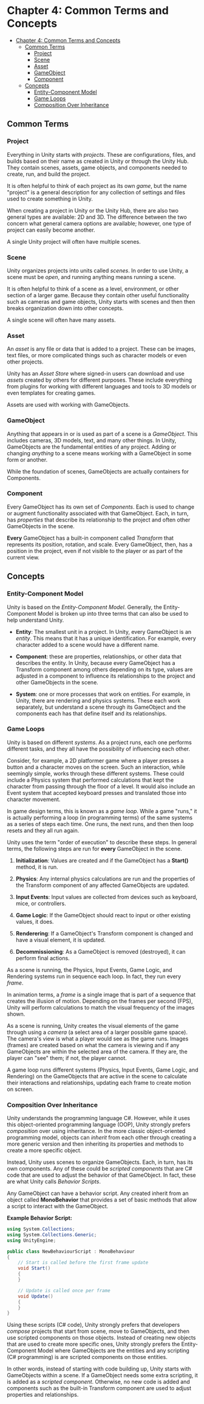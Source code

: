 # Chapter 4: Common Terms and Concepts

- [Chapter 4: Common Terms and Concepts](#chapter-4-common-terms-and-concepts)
  - [Common Terms](#common-terms)
    - [Project](#project)
    - [Scene](#scene)
    - [Asset](#asset)
    - [GameObject](#gameobject)
    - [Component](#component)
  - [Concepts](#concepts)
    - [Entity-Component Model](#entity-component-model)
    - [Game Loops](#game-loops)
    - [Composition Over Inheritance](#composition-over-inheritance)

## Common Terms

### Project

Everything in Unity starts with *projects*. These are configurations, files, and builds based on their name as created in Unity or through the Unity Hub. They contain scenes, assets, game objects, and components needed to create, run, and build the project.

It is often helpful to think of each project as its own *game*, but the name "project" is a general description for any collection of settings and files used to create something in Unity.

When creating a project in Unity or the Unity Hub, there are also two general types are available: 2D and 3D. The difference between the two concern what general camera options are available; however, one type of project can easily become another.

A single Unity project will often have multiple scenes.

### Scene

Unity organizes projects into units called *scenes*. In order to use Unity, a scene must be *open*, and running anything means running a scene.

It is often helpful to think of a scene as a level, environment, or other section of a larger game. Because they contain other useful functionality such as cameras and game objects, Unity starts with scenes and then then breaks organization down into other concepts.

A single scene will often have many assets.

### Asset

An *asset* is any file or data that is added to a project. These can be images, text files, or more complicated things such as character models or even  other projects.

Unity has an *Asset Store* where signed-in users can download and use *assets* created by others for different purposes. These include everything from plugins for working with different languages and tools to 3D models or even templates for creating games.

Assets are used with working with GameObjects.

### GameObject

Anything that appears in or is used as part of a scene is a *GameObject*. This includes cameras, 3D models, text, and many other things. In Unity, GameObjects are the fundamental entities of any project. Adding or changing *anything* to a scene means working with a GameObject in some form or another.

While the foundation of scenes, GameObjects are actually containers for Components.

### Component

Every GameObject has its own set of *Components*. Each is used to change or augment functionality associated with that GameObject. Each, in turn, has *properties* that describe its relationship to the project and often other GameObjects in the scene.

**Every** GameObject has a built-in component called *Transform* that represents its position, rotation, and scale. Every GameObject, then, has a position in the project, even if not visible to the player or as part of the current view.

## Concepts

### Entity-Component Model

Unity is based on the *Entity-Component Model*. Generally, the Entity-Component Model is broken up into three terms that can also be used to help understand Unity.

- **Entity**: The smallest unit in a project. In Unity, every GameObject is an *entity*. This means that it has a unique identification. For example, every character added to a scene would have a different name.

- **Component**: these are properties, relationships, or other data that describes the entity. In Unity, because every GameObject has a Transform component among others depending on its type, values are adjusted in a component to influence its relationships to the project and other GameObjects in the scene.

- **System**: one or more processes that work on entities. For example, in Unity, there are rendering and physics systems. These each work separately, but understand a scene through its GameObject and the components each has that define itself and its relationships.

### Game Loops

Unity is based on different *systems*. As a project runs, each one performs different tasks, and they all have the possibility of influencing each other.

Consider, for example, a 2D platformer game where a player presses a button and a character moves on the screen. Such an interaction, while seemingly simple, works through these different systems. These could include a Physics system that performed calculations that kept the character from passing through the floor of a level. It would also include an Event system that accepted keyboard presses and translated those into character movement.

In game design terms, this is known as a *game loop*. While a game "runs," it is actually performing a loop (in programming terms) of the same systems as a series of steps each time. One runs, the next runs, and then then loop resets and they all run again.

Unity uses the term "order of execution" to describe these steps. In general terms, the following steps are run for **every** GameObject in the scene.

1) **Initialization**: Values are created and if the GameObject has a **Start()** method, it is run.

1) **Physics**: Any internal physics calculations are run and the properties of the Transform component of any affected GameObjects are updated.

1) **Input Events**: Input values are collected from devices such as keyboard, mice, or controllers.

1) **Game Logic**: If the GameObject should react to input or other existing values, it does.

1) **Renderering**: If a GameObject's Transform component is changed and have a visual element, it is updated.

1) **Decommissioning**: As a GameObject is removed (destroyed), it can perform final actions.

As a scene is running, the Physics, Input Events, Game Logic, and Rendering systems run in sequence each loop. In fact, they run every *frame*.

In animation terms, a *frame* is a single image that is part of a sequence that creates the illusion of motion. Depending on the frames per second (FPS), Unity will perform calculations to match the visual frequency of the images shown.

As a scene is running, Unity creates the visual elements of the game through using a *camera* (a select area of a larger possible game space). The camera's view is what a player would see as the game runs. Images (frames) are created based on what the camera is viewing and if any GameObjects are within the selected area of the camera. If they are, the player can "see" them; if not, the player cannot.

A game loop runs different systems (Physics, Input Events, Game Logic, and Rendering) on the GameObjects that are active in the scene to calculate their interactions and relationships, updating each frame to create motion on screen.

### Composition Over Inheritance

Unity understands the programming language C#. However, while it uses this object-oriented programming language (OOP), Unity strongly prefers *composition* over using inheritance. In the more classic object-oriented programming model, objects can *inherit* from each other through creating a more generic version and then inheriting its properties and methods to create a more specific object.

Instead, Unity uses scenes to organize GameObjects. Each, in turn, has its own components. Any of these could be *scripted components* that are C# code that are used to adjust the behavior of that GameObject. In fact, these are what Unity calls *Behavior Scripts*.

Any GameObject can have a behavior script. Any created inherit from an object called **MonoBehavior** that provides a set of basic methods that allow a script to interact with the GameObject.

**Example Behavior Script:**

```C#
using System.Collections;
using System.Collections.Generic;
using UnityEngine;

public class NewBehaviourScript : MonoBehaviour
{
    // Start is called before the first frame update
    void Start()
    {
    }

    // Update is called once per frame
    void Update()
    {
    }
}
```

Using these scripts (C# code), Unity strongly prefers that developers *compose* projects that start from scene, move to GameObjects, and then use scripted components on those objects. Instead of creating new objects that are used to create more specific ones, Unity strongly prefers the Entity-Component Model where GameObjects are the entities and any scripting (C# programming) is are scripted components on those entities.

In other words, instead of starting with code building up, Unity starts with GameObjects within a scene. If a GameObject needs some extra scripting, it is added as a *scripted component*. Otherwise, no new code is added and components such as the built-in Transform component are used to adjust properties and relationships.
